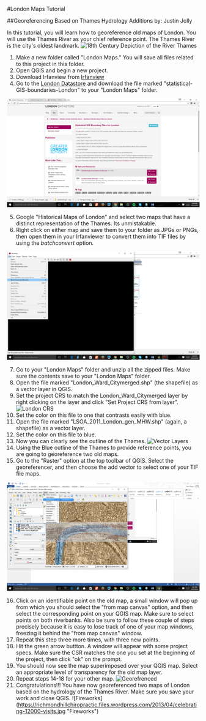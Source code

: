 #London Maps Tutorial

##Georeferencing Based on Thames Hydrology
Additions by: Justin Jolly

In this tutorial, you will learn how to georeference old maps of London. You will use the Thames River as your chief reference point. The Thames River is the city's oldest landmark.
![18th Century Depiction of the River Thames](http://www.gac.culture.gov.uk/images%5Clarger%5C10862.jpg)
1. Make a new folder called "London Maps." You will save all files related to this project in this folder.
2. Open QGIS and begin a new project.
3. Download Irfanview from [Irfanview](http://www.irfanview.com/)
4. Go to the [London Datastore](http://data.london.gov.uk/dataset/statistical-gis-boundary-files-london) and download the file marked "statistical-GIS-boundaries-London" to your "London Maps" folder.

![London Data](/LondonDataPic.png)

5. Google "Historical Maps of London" and select two maps that have a distinct representation of the Thames. Its unmistakable.
6. Right click on either map and save them to your folder as JPGs or PNGs, then open them in your Irfanviewer to convert them into TIF files by using the _batchconvert_ option.

![Irfan](/IrfanConvertPic.png)

7. Go to your "London Maps" folder and unzip all the zipped files. Make sure the contents save to your "London Maps" folder.
8. Open the file marked "London_Ward_Citymerged.shp" (the shapefile) as a vector layer in QGIS.
9. Set the project CRS to match the London_Ward_Citymerged layer by right clicking on the layer and click "Set Project CRS from layer".
![London CRS](http://i1092.photobucket.com/albums/i405/finbar01/London%20CRS_zpsd5fap1nm.png)
10. Set the color on this file to one that contrasts easily with blue.
11. Open the file marked "LSOA_2011_London_gen_MHW.shp" (again, a shapefile) as a vector layer.
12. Set the color on this file to blue.
13. Now you can clearly see the outline of the Thames.
![Vector Layers](http://i1092.photobucket.com/albums/i405/finbar01/London%20vector%20layers_zpsfrevsmh1.png) 
14. Using the Blue outline of the Thames to provide reference points, you are going to georeference two old maps.
15. Go to the "Raster" option at the top toolbar of QGIS. Select the georeferencer, and then choose the add vector to select one of your TIF file maps.

![Georeferencer](/QGISLondonGeoRef.png)

16. Click on an identifiable point on the old map, a small window will pop up from which you should select the "from map canvas" option, and then select the corresponding point on your QGIS map. Make sure to select points on both riverbanks. Also be sure to follow these couple of steps precisely because it is easy to lose track of one of your map windows, freezing it behind the "from map canvas" window.
17. Repeat this step three more times, with three new points.
18. Hit the green arrow buttton. A window will appear with some project specs. Make sure the CSR matches the one you set at the beginning of the project, then click "ok" on the prompt.
19. You should now see the map superimposed over your QGIS map. Select an appropriate level of transparency for the old map layer.
20. Repeat steps 14-18 for your other map.
![Georefrenced](http://i1092.photobucket.com/albums/i405/finbar01/London%20Georefrenced_zpse2kvwa2v.png)
20. Congratulations!!! You have now georeferenced two maps of London based on the hydrology of the Thames River. Make sure you save your work and close QGIS.
![Fireworks] (https://richmondhillchiropractic.files.wordpress.com/2013/04/celebrating-12000-visits.jpg "Fireworks")
